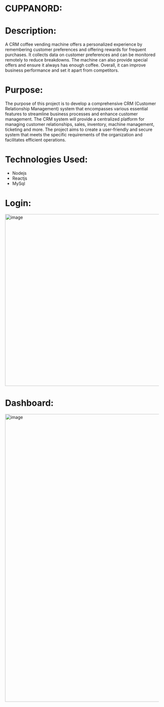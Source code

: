 # CUPPANORD:

# Description:
A CRM coffee vending machine offers a personalized experience by remembering customer preferences and offering rewards for frequent purchases. It collects data on customer preferences and can be monitored remotely to reduce breakdowns. The machine can also provide special offers and ensure it always has enough coffee. Overall, it can improve business performance and set it apart from competitors.

# Purpose: 
The purpose of this project is to develop a comprehensive CRM (Customer Relationship Management) system that encompasses various essential features to streamline business processes and enhance customer management. The CRM system will provide a centralized platform for managing customer relationships, sales, inventory, machine management, ticketing and more. The project aims to create a user-friendly and secure system that meets the specific requirements of the organization and facilitates efficient operations.

# Technologies Used:
 - Nodejs 
 - Reactjs
 - MySql

# Login:
<img width="563" alt="image" src="https://github.com/glocalviewdevelopers/cuppanord/assets/135798888/d4e9139e-1bab-4e0b-9461-c1dd947ae3f5">

# Dashboard:
<img width="943" alt="image" src="https://github.com/glocalviewdevelopers/cuppanord/assets/135798888/eb6ed4a7-5d70-4823-86ee-66d46876e3ec">

